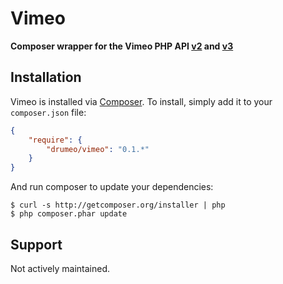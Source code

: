 # Vimeo

**Composer wrapper for the Vimeo PHP API [v2](https://github.com/vimeo/vimeo-php-lib) and [v3](https://github.com/vimeo/vimeo.php)**

## Installation

Vimeo is installed via [Composer](http://getcomposer.org/). To install, simply add it
to your `composer.json` file:

```json
{
    "require": {
        "drumeo/vimeo": "0.1.*"
    }
}
```

And run composer to update your dependencies:

    $ curl -s http://getcomposer.org/installer | php
    $ php composer.phar update

## Support

Not actively maintained.
